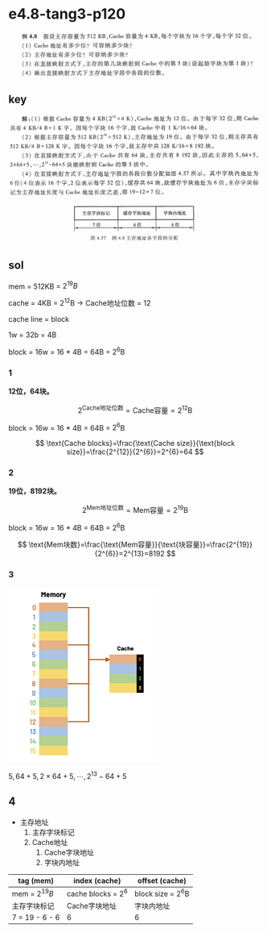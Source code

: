 
# e4.8-tang3-p120

![](assets/e4.8-tang3-p120.png)

## key

![](assets/e4.8-tang3-p120-key.png)

## sol

mem = 512KB = $2^{19}B$

cache = 4KB = $2^{12}$B -> Cache地址位数 = 12

cache line = block

1w = 32b = 4B

block = 16w = 16 * 4B = 64B = $2^6$B

### 1

**12位，64块。**

$$
2^{\text{Cache地址位数}}=\text{Cache容量}=2^{12}\text{B}
$$

block = 16w = 16 * 4B = 64B = $2^6$B

$$
\text{Cache blocks}=\frac{\text{Cache size}}{\text{block size}}=\frac{2^{12}}{2^{6}}=2^{6}=64
$$

### 2

**19位，8192块。**

$$
2^{\text{Mem地址位数}}=\text{Mem容量}=2^{19}\text{B}
$$

block = 16w = 16 * 4B = 64B = $2^6$B

$$
\text{Mem块数}=\frac{\text{Mem容量}}{\text{块容量}}=\frac{2^{19}}{2^{6}}=2^{13}=8192
$$

### 3

![](../../assets/direct1.png)

$5, 64+5,2\times 64+5,\cdots, 2^{13}-64+5$

## 4

- 主存地址
	1. 主存字块标记
	2. Cache地址
		1. Cache字块地址
		2. 字块内地址

| tag (mem)       | index (cache)          | offset (cache)        |
| --------------- | ---------------------- | --------------------- |
| mem = $2^{19}B$ | cache blocks = $2^{6}$ | block size = $2^{6}$B |
| 主存字块标记          | Cache字块地址              | 字块内地址                 |
| 7 = 19 - 6 - 6  | 6                      | 6                     |


 